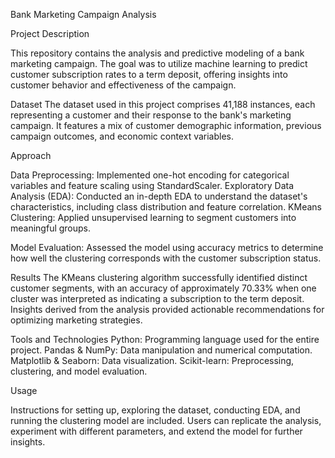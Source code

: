 Bank Marketing Campaign Analysis

Project Description

This repository contains the analysis and predictive modeling of a bank marketing campaign. The goal was to utilize machine learning to predict customer subscription rates to a term deposit, offering insights into customer behavior and effectiveness of the campaign.

Dataset
The dataset used in this project comprises 41,188 instances, each representing a customer and their response to the bank's marketing campaign. It features a mix of customer demographic information, previous campaign outcomes, and economic context variables.

Approach

Data Preprocessing: 
  Implemented one-hot encoding for categorical variables and feature scaling using StandardScaler.
  Exploratory Data Analysis (EDA): Conducted an in-depth EDA to understand the dataset's characteristics, including class distribution and feature correlation.
  KMeans Clustering: Applied unsupervised learning to segment customers into meaningful groups.

Model Evaluation: 
  Assessed the model using accuracy metrics to determine how well the clustering corresponds with the customer subscription status.

Results
  The KMeans clustering algorithm successfully identified distinct customer segments, with an accuracy of approximately 70.33% when one cluster was interpreted as indicating a subscription to the term deposit.
  Insights derived from the analysis provided actionable recommendations for optimizing marketing strategies.

Tools and Technologies
  Python: Programming language used for the entire project.
  Pandas & NumPy: Data manipulation and numerical computation.
  Matplotlib & Seaborn: Data visualization.
  Scikit-learn: Preprocessing, clustering, and model evaluation.

Usage


Instructions for setting up, exploring the dataset, conducting EDA, and running the clustering model are included. Users can replicate the analysis, experiment with different parameters, and extend the model for further insights.
